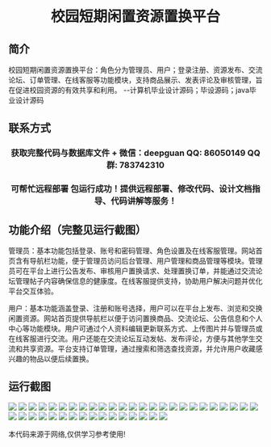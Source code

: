 <p><h1 align="center">校园短期闲置资源置换平台</h1></p>

## 简介
校园短期闲置资源置换平台：角色分为管理员、用户；登录注册、资源发布、交流论坛、订单管理、在线客服等功能模块，支持商品展示、发表评论及审核管理，旨在促进校园资源的有效共享和利用。    --计算机毕业设计源码；毕设源码；java毕业设计源码


## 联系方式
<p><h3 align="center">获取完整代码与数据库文件 + 微信：deepguan QQ: 86050149 QQ群: 783742310</h3></p>
<p><h3 align="center">可帮忙远程部署 包运行成功！提供远程部署、修改代码、设计文档指导、代码讲解等服务！</h3></p>

## 功能介绍（完整见运行截图）
管理员：基本功能包括登录、账号和密码管理、角色设置及在线客服管理。网站首页含有导航栏功能，便于管理员访问后台管理、用户管理和商品管理等模块。管理员可在平台上进行公告发布、审核用户置换请求、处理置换订单，并能通过交流论坛管理帖子内容确保信息的健康度。在线客服提供支持，协助用户解决问题并优化平台交互体验。

用户：基本功能涵盖登录、注册和账号选择，用户可以在平台上发布、浏览和交换闲置资源。网站首页提供导航栏以便于访问置换商品、交流论坛、公告信息和个人中心等功能模块。用户可通过个人资料编辑更新联系方式、上传图片并与管理员或在线客服进行交流。用户还能在交流论坛互动发帖、发布评论，方便与其他学生交流和共享资源。平台支持订单管理，通过搜索和筛选查找资源，并允许用户收藏感兴趣的物品以便后续置换。


## 运行截图
![](img/001.jpg)
![](img/002.jpg)
![](img/003.jpg)
![](img/004.jpg)
![](img/005.jpg)
![](img/006.jpg)
![](img/007.jpg)
![](img/008.jpg)
![](img/009.jpg)
![](img/010.jpg)
![](img/011.jpg)
![](img/012.jpg)
![](img/013.jpg)
![](img/014.jpg)
![](img/015.jpg)
![](img/016.jpg)
![](img/017.jpg)
![](img/018.jpg)
![](img/019.jpg)
![](img/020.jpg)
![](img/021.jpg)
![](img/022.jpg)
![](img/023.jpg)
![](img/024.jpg)
![](img/025.jpg)
![](img/026.jpg)
![](img/027.jpg)
![](img/028.jpg)
![](img/029.jpg)
![](img/030.jpg)
![](img/031.jpg)
![](img/032.jpg)
![](img/033.jpg)
![](img/034.jpg)
![](img/035.jpg)
![](img/036.jpg)
![](img/037.jpg)
![](img/038.jpg)
![](img/039.jpg)
![](img/040.jpg)
![](img/041.jpg)

<p>本代码来源于网络,仅供学习参考使用!</p>
